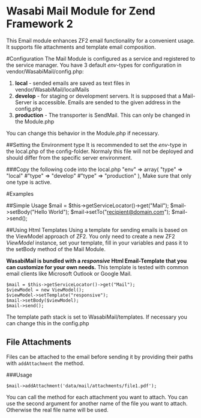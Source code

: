 Wasabi Mail Module for Zend Framework 2
=======================================================
This Email module enhances ZF2 email functionality for a convenient usage. It supports file attachments and template email composition.

#Configuration
The Mail Module is configured as a service and registered to the service manager.
You have 3 default *env*-types for configuration in vendor/WasabiMail/config.php:
 
1. **local** - sended emails are saved as text files in vendor/WasabiMail/localMails
2. **develop** - for staging or development servers. It is supposed that a Mail-Server is accessible. Emails are sended to the given address in the config.php
3. **production** - The transporter is SendMail. This can only be changed in the Module.php

You can change this behavior in the Module.php if necessary.

##Setting the Environment type
It is recommended to set the *env*-type in the local.php of the config-folder. Normaly this file will not be deployed and should differ from the specific server environment. 

###Copy the following code into the local.php
     "env" => array(
         "type" => "local"
        #"type" => "develop"
        #"type" => "production"
     ),
 Make sure that only one type is active.

#Examples

##Simple Usage
    $mail = $this->getServiceLocator()->get("Mail");
    $mail->setBody("Hello World");
    $mail->setTo("recipient@domain.com");
    $mail->send();

##Using  Html Templates
Using a template for sending emails is based on the ViewModel approach of ZF2. You only need to create a new
ZF2 *ViewModel* instance, set your template, fill in your variables and pass it to the setBody method of the Mail Module.

**WasabiMail is bundled with a *responsive* Html Email-Template that you can customize for your own needs.**
This template is tested with common email clients like Microsoft Outlook or Google Mail.
    
    $mail = $this->getServiceLocator()->get("Mail");
    $viewModel = new ViewModel();
    $viewModel->setTemplate("responsive");
    $mail->setBody($viewModel);
    $mail->send();


The template path stack is set to WasabiMail/templates. If necessary you can change this in the config.php 

## File Attachments

Files can be attached to the email before sending it by providing their paths with `addAttachment` the method.

###Usage

    $mail->addAttachment('data/mail/attachments/file1.pdf');

You can call the method for each attachment you want to attach.
You can use the second argument for another name of the file you want to attach. Otherwise the real file name will be used.



